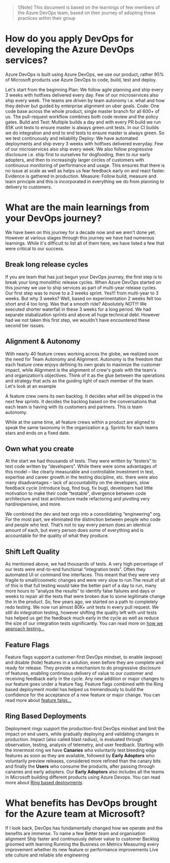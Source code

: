 >![Note] This document is based on the learnings of few members of the Azure DevOps team, based on their journey of adopting these practices within their group

# How do you apply DevOps for developing the Azure DevOps services?
Azure DevOps is built using Azure DevOps, we use our product, rather 95% of Microsoft products use Azure DevOps to code, build, test and deploy.

Let's start from the beginning
Plan: We follow agile planning and ship every 3 weeks with hotfixes delivered every day. Few of our microservices also ship every week. The teams are driven by team autonomy i.e. what and how they deliver but guided by enterprise alignment on uber goals. 
Code: One code base across the whole product, single master branch for all 600+ of us. The pull-request workflow combines both code review and the policy gates. 
Build and Test: Multiple builds a day and with every PR build we run 85K unit tests to ensure master is always green.unit tests. In our CI builds we do integration and end to end tests to ensure master is always green. So we test continuously and reliability 
Deploy: We have automated deployments and ship every 3 weeks with hotfixes delivered everyday. Few of our microservices also ship every week. We also follow progressive disclosure i.e. ship first to ourselves for dogfooding, then to our early adopters, and then to increasingly larger circles of customers with continuous monitoring of performance and usage. This ensures that there is no issue at scale as well as helps us fear feedback early on and react faster. Evidence is gathered in production. 
Measure: Follow build, measure and learn principle and this is incorporated in everything we do from planning to delivery to customers.

# What are the main learnings from your DevOps journey?
We have been on this journey for a decade now and we aren't done yet. However at various stages through this journey we have had numerous learnings. While it's difficult to list all of them here, we have listed a few that were critical to our success. 

## Break long release cycles 
If you are team that has just begun your DevOps journey, the first step is to break your long monolithic release cycles. When Azure DevOps started on this journey we use to ship services as part of multi-year release cycles. Our first step was to move to a 3 weeks sprint. Yes!!! from multi-year to 3 weeks. But why 3 weeks? Well, based on experimentation 2 weeks felt too short and 4 too long. Was that a smooth ride? Absolutely NOT!!! We executed shorter waterfall in these 3 weeks for a long period. We had separate stabalization sprints and above all huge technical debt. However had we not taken this first step, we wouldn't have encountered these second tier issues.

## Alignment & Autonomy
With nearly 40 feature crews working across the globe, we realized soon the need for Team Autonomy and Alignment. Autonomy is the freedom that each feature crew enjoys defining its own goals to maximize the customer impact, while Alignment is the alignment of crew's goals with the team's and organization’s objectives. Think of it as the glue between the operations and strategy that acts as the guiding light of each member of the team. Let's look at an example

A feature crew owns its own backlog. It decides what will be shipped in the next few sprints. It decides the backlog based on the conversations that each team is having with its customers and partners. This is team autonomy.

While at the same time, all feature crews within a product are aligned to speak the same taxonomy in the organization e.g. Sprints for each teams stars and ends on a fixed date.

## Own what you create
At the start we had thousands of tests.  They were written by “testers” to test code written by “developers”.  While there were some advantages of this model – like clearly measurable and controllable investment in test, expertise and career growth in the testing discipline, etc. there were also many disadvantages – lack of accountability on the developers, slow feedback cycle (introduce bug, find bug, fix bug), developers had little motivation to make their code “testable”, divergence between code architecture and test architecture made refactoring and pivoting very hard/expensive, and more.

We combined the dev and test orgs into a consolidating “engineering” org.  For the most part, we eliminated the distinction between people who code and people who test.  That’s not to say every person does an identical amount of each, but every person does some of everything and is accountable for the quality of what they produce.

## Shift Left Quality
As mentioned above, we had thousands of tests. A very high percentage of our tests were end-to-end functional “integration tests”.  Often they automated UI or command line interfaces.  This meant that they were very fragile to small/cosmetic changes and were very slow to run.The result of all of this is that full testing would take the better part of a day to run, many more hours to “analyze the results” to identify false failures and days or weeks to repair all the tests that were broken due to some legitimate change the in the product. So, few years ago, we started on a path to completely redo testing. We now run almost 80K+ unit tests in every pull request. We still do integration testing, however shifting the quality left with unit tests has helped us get the feedback much early in the cycle as well as reduce the size of our integration tests significantly. You can read  more on [how we approach testing...](https://devblogs.microsoft.com/bharry/testing-in-a-cloud-delivery-cadence/)

## Feature Flags
Feature flags support a customer-first DevOps mindset, to enable (expose) and disable (hide) features in a solution, even before they are complete and ready for release. They provide a mechanism to do progressive disclosure of features, enabling continuous delivery of value to our customer and receiving feedback early in the cycle. Any new addition or major changes to our feature goes under a feature flag. Feature flags combined with the Ring based deployment model has helped us tremendously to build the confidence for the acceptance of a new feature or major change. You can read more about [feature falgs...](https://docs.microsoft.com/en-us/azure/devops/migrate/phase-features-with-feature-flags?view=azure-devops)

## Ring Based Deployments
Deployment rings support the production-first DevOps mindset and limit the impact on end users, while gradually deploying and validating changes in production. Impact (also called blast radius), is evaluated through observation, testing, analysis of telemetry, and user feedback. Starting with the innermost ring we have **Canaries** who voluntarily test bleeding edge features as soon as they are available, followed by **Early Adoptors** who voluntarily preview releases, considered more refined than the canary bits and finally the **Users** who consume the products, after passing through canaries and early adopters. Our **Early Adoptors** also includes all the teams in Microsoft building different products using Azure Devops. You can read more about [Ring based deployments](https://docs.microsoft.com/en-us/azure/devops/migrate/phase-rollout-with-rings?view=azure-devops)


# What benefits has DevOps brought for the Azure team at Microsoft?
If I look back, DevOps has fundamentally changed how we operate and the benefits are immense. To name a few
Better team and organisation alignment
Ship faster and continuously deliver value to customer
Backlog groomed with learning
Running the Business on Metrics
Measuring every improvement whether its new feature or performance improvements
Live site culture and reliable site engineering

